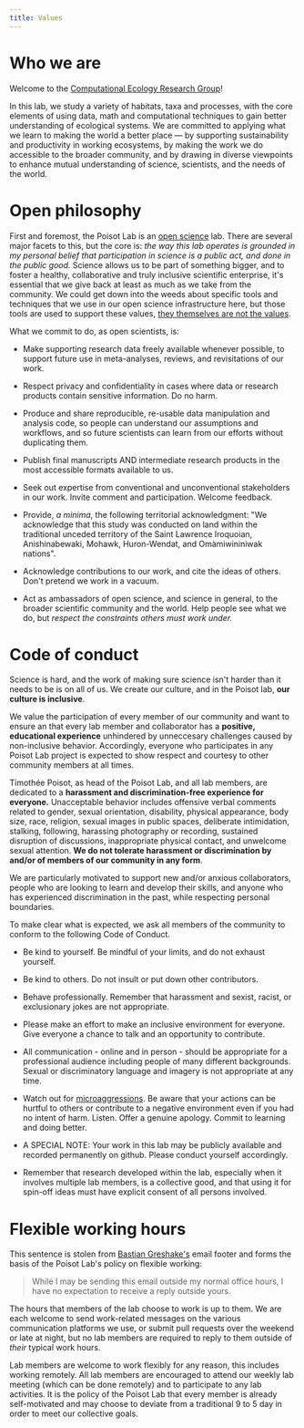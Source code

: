 ```yaml
---
title: Values
---
```


# Who we are

Welcome to the [Computational Ecology Research Group](http://poisotlab.io/)!

In this lab, we study a variety of habitats, taxa and processes, with the core
elements of using data, math and computational techniques to gain better
understanding of ecological systems. We are committed to applying what we learn
to making the world a better place &mdash; by supporting sustainability and
productivity in working ecosystems, by making the work we do accessible to the
broader community, and by drawing in diverse viewpoints to enhance mutual
understanding of science, scientists, and the needs of the world.

# Open philosophy

First and foremost, the Poisot Lab is an [open
science](https://en.wikipedia.org/wiki/Open_science) lab. There are several
major facets to this, but the core is: *the way this lab operates is grounded in
my personal belief that participation in science is a public act, and done in
the public good.* Science allows us to be part of something bigger, and to
foster a healthy, collaborative and truly inclusive scientific enterprise, it's
essential that we give back at least as much as we take from the community. We
could get down into the weeds about specific tools and techniques that we use in
our open science infrastructure here, but those tools are used to support these
values, [they themselves are not the
values](http://www.datacarpentry.org/blog/soft-skills/).

What we commit to do, as open scientists, is:

* Make supporting research data freely available whenever possible, to support
  future use in meta-analyses, reviews, and revisitations of our work.

* Respect privacy and confidentiality in cases where data or research products
  contain sensitive information. Do no harm.

* Produce and share reproducible, re-usable data manipulation and analysis code,
  so people can understand our assumptions and workflows, and so future
  scientists can learn from our efforts without duplicating them.

* Publish final manuscripts AND intermediate research products in the most
  accessible formats available to us.

* Seek out expertise from conventional and unconventional stakeholders in our
  work. Invite comment and participation. Welcome feedback.

* Provide, *a minima*, the following territorial acknowledgment: "We acknowledge
  that this study was conducted on land within the traditional unceded territory
  of the Saint Lawrence Iroquoian, Anishinabewaki, Mohawk, Huron-Wendat, and
  Omàmiwininiwak nations".

* Acknowledge contributions to our work, and cite the ideas of others. Don't
  pretend we work in a vacuum.

* Act as ambassadors of open science, and science in general, to the broader
  scientific community and the world. Help people see what we do, but *respect
  the constraints others must work under.*

# Code of conduct

Science is hard, and the work of making sure science isn't harder than it needs
to be is on all of us. We create our culture, and in the Poisot lab, **our
culture is inclusive**.

We value the participation of every member of our community and want to ensure
an that every lab member and collaborator has a **positive, educational
experience** unhindered by unneccesary challenges caused by non-inclusive
behavior. Accordingly, everyone who participates in any Poisot Lab project is
expected to show respect and courtesy to other community members at all times.

Timothée Poisot, as head of the Poisot Lab, and all lab members, are dedicated
to a **harassment and discrimination-free experience for everyone.**
Unacceptable behavior includes offensive verbal comments related to gender,
sexual orientation, disability, physical appearance, body size, race, religion,
sexual images in public spaces, deliberate intimidation, stalking, following,
harassing photography or recording, sustained disruption of discussions,
inappropriate physical contact, and unwelcome sexual attention. **We do not
tolerate harassment or discrimination by and/or of members of our community in
any form**.

We are particularly motivated to support new and/or anxious collaborators,
people who are looking to learn and develop their skills, and anyone who has
experienced discrimination in the past, while respecting personal boundaries.

To make clear what is expected, we ask all members of the community to conform
to the following Code of Conduct.

* Be kind to yourself. Be mindful of your limits, and do not exhaust yourself.

* Be kind to others. Do not insult or put down other contributors.

* Behave professionally. Remember that harassment and sexist, racist, or
  exclusionary jokes are not appropriate.

* Please make an effort to make an inclusive environment for everyone. Give
  everyone a chance to talk and an opportunity to contribute.

* All communication - online and in person - should be appropriate for a
  professional audience including people of many different backgrounds. Sexual
  or discriminatory language and imagery is not appropriate at any time.

* Watch out for
  [microaggressions](https://en.wikipedia.org/wiki/Microaggression). Be aware
  that your actions can be hurtful to others or contribute to a negative
  environment even if you had no intent of harm. Listen. Offer a genuine
  apology. Commit to learning and doing better.

* A SPECIAL NOTE: Your work in this lab may be publicly available and recorded
  permanently on github. Please conduct yourself accordingly.

* Remember that research developed within the lab, especially when it involves
  multiple lab members, is a collective good, and that using it for spin-off
  ideas must have explicit consent of all persons involved.

# Flexible working hours

This sentence is stolen from [Bastian
Greshake's](https://github.com/gedankenstuecke) email footer and forms the basis
of the Poisot Lab's policy on flexible working:

> While I may be sending this email outside my normal office hours, I have no
> expectation to receive a reply outside yours.

The hours that members of the lab choose to work is up to them. We are each
welcome to send work-related messages on the various communication platforms we
use, or submit pull requests over the weekend or late at night, but no lab
members are required to reply to them outside of *their* typical work hours.

Lab members are welcome to work flexibly for any reason, this includes working
remotely. All lab members are encouraged to attend our weekly lab meeting (which
can be done remotely) and to participate to any lab activities. It is the policy
of the Poisot Lab that every member is already self-motivated and may choose to
deviate from a traditional 9 to 5 day in order to meet our collective goals.